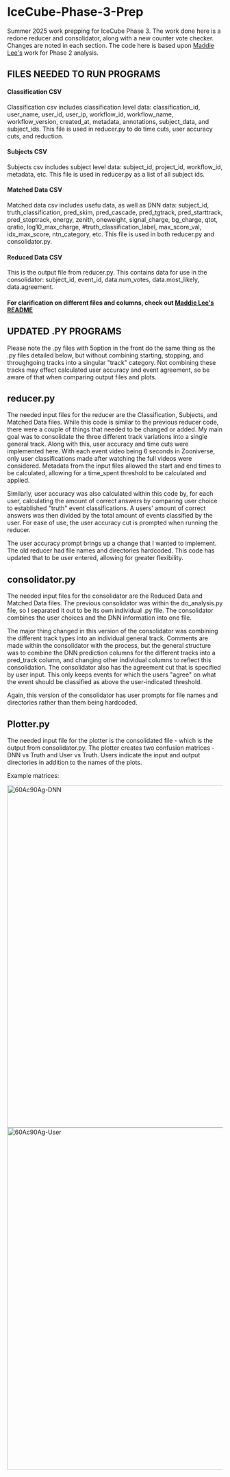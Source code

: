# IceCube-Phase-3-Prep
Summer 2025 work prepping for IceCube Phase 3. The work done here is a redone reducer and consolidator, along with a new counter vote checker. Changes are noted in each section. The code here is based upon [Maddie Lee's](https://github.com/leemadeline75/IceCube-Phase-2-Data-Analysis/tree/main)  work for Phase 2 analysis.

## FILES NEEDED TO RUN PROGRAMS
#### Classification CSV
Classification csv includes classification level data: classification_id, user_name, user_id, user_ip, workflow_id, workflow_name, workflow_version, created_at, metadata, annotations, subject_data, and subject_ids. This file is used in reducer.py to do time cuts, user accuracy cuts, and reduction.
#### Subjects CSV
Subjects csv includes subject level data: subject_id, project_id, workflow_id, metadata, etc. This file is used in reducer.py as a list of all subject ids.
#### Matched Data CSV
Matched data csv includes usefu data, as well as DNN data: subject_id, truth_classification, pred_skim, pred_cascade, pred_tgtrack, pred_starttrack, pred_stoptrack, energy, zenith, oneweight, signal_charge, bg_charge, qtot, qratio, log10_max_charge, #truth_classification_label, max_score_val, idx_max_score, ntn_category, etc. This file is used in both reducer.py and consolidator.py.
#### Reduced Data CSV
This is the output file from reducer.py. This contains data for use in the consolidator: subject_id, event_id, data.num_votes, data.most_likely, data.agreement.

#### For clarification on different files and columns, check out [Maddie Lee's README](https://github.com/leemadeline75/IceCube-Phase-2-Data-Analysis/tree/main#)

## UPDATED .PY PROGRAMS

Please note the .py files with 5option in the front do the same thing as the .py files detailed below, but without combining starting, stopping, and throughgoing tracks into a singular "track" category. Not combining these tracks may effect calculated user accuracy and event agreement, so be aware of that when comparing output files and plots.

## reducer.py

The needed input files for the reducer are the Classification, Subjects, and Matched Data files. While this code is similar to the previous reducer code, there were a couple of things that needed to be changed or added. My main goal was to consolidate the three different track variations into a single general track. Along with this, user accuracy and time cuts were implemented here. With each event video being 6 seconds in Zooniverse, only user classifications made after watching the full videos were considered. Metadata from the input files allowed the start and end times to be calculated, allowing for a time_spent threshold to be calculated and applied. 

Similarly, user accuracy was also calculated within this code by, for each user, calculating the amount of correct answers by comparing user choice to established "truth" event classifications. A users' amount of correct answers was then divided by the total amount of events classified by the user. For ease of use, the user accuracy cut is prompted when running the reducer.

The user accuracy prompt brings up a change that I wanted to implement. The old reducer had file names and directories hardcoded. This code has updated that to be user entered, allowing for greater flexibility.

## consolidator.py

The needed input files for the consolidator are the Reduced Data and Matched Data files. The previous consolidator was within the do_analysis.py file, so I separated it out to be its own individual .py file. The consolidator combines the user choices and the DNN information into one file.

The major thing changed in this version of the consolidator was combining the different track types into an individual general track. Comments are made within the consolidator with the process, but the general structure was to combine the DNN prediction columns for the different tracks into a pred_track column, and changing other individual columns to reflect this consolidation. The consolidator also has the agreement cut that is specified by user input. This only keeps events for which the users "agree" on what the event should be classified as above the user-indicated threshold.

Again, this version of the consolidator has user prompts for file names and directories rather than them being hardcoded.

## Plotter.py

The needed input file for the plotter is the consolidated file - which is the output from consolidator.py. The plotter creates two confusion matrices - DNN vs Truth and User vs Truth. Users indicate the input and output directories in addition to the names of the plots.

Example matrices:

<img width="1000" height="800" alt="60Ac90Ag-DNN" src="https://github.com/user-attachments/assets/c4018796-6be9-4452-b72a-4fa70bfb29da" />

<img width="1000" height="800" alt="60Ac90Ag-User" src="https://github.com/user-attachments/assets/09c5e576-851b-49ee-a0b7-e84c9fd763dc" />
